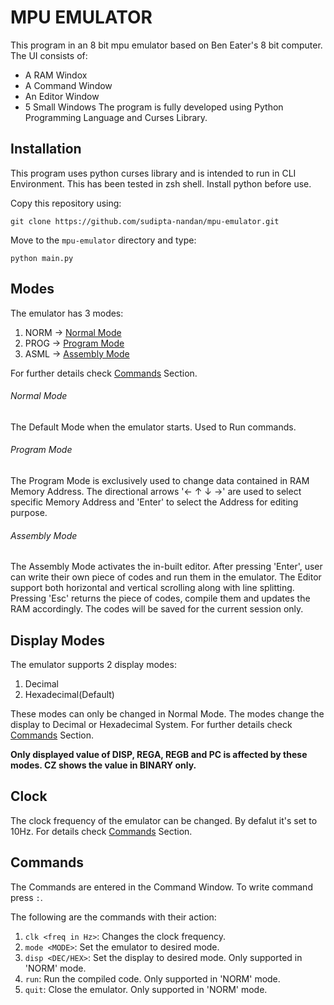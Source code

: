 # MPU EMULATOR
This program in an 8 bit mpu emulator based on Ben Eater's 8 bit computer. 
The UI consists of:
- A RAM Windox
- A Command Window
- An Editor Window
- 5 Small Windows
The program is fully developed using Python Programming Language and Curses Library.

## Installation
This program uses python curses library and is intended to run in CLI Environment. This has been tested in zsh shell. Install python before use.

Copy this repository using:
```
git clone https://github.com/sudipta-nandan/mpu-emulator.git
```
Move to the `mpu-emulator` directory and type:
```
python main.py
```

## Modes
The emulator has 3 modes:
1. NORM -> [Normal Mode](#normal-mode)
2. PROG -> [Program Mode](#program-mode)
3. ASML -> [Assembly Mode](#assembly-mode)

For further details check [Commands](#commands) Section.

###### Normal Mode
The Default Mode when the emulator starts.
Used to Run commands.

###### Program Mode
The Program Mode is exclusively used to change data contained in RAM Memory Address.
The directional arrows '← ↑ ↓ →' are used to select specific Memory Address and 'Enter' to select the Address for editing purpose.

###### Assembly Mode
The Assembly Mode activates the in-built editor.
After pressing 'Enter', user can write their own piece of codes and run them in the emulator.
The Editor support both horizontal and vertical scrolling along with line splitting.
Pressing 'Esc' returns the piece of codes, compile them and updates the RAM accordingly.
The codes will be saved for the current session only.

## Display Modes
The emulator supports 2 display modes:
1. Decimal
2. Hexadecimal(Default)

These modes can only be changed in Normal Mode.
The modes change the display to Decimal or Hexadecimal System.
For further details check [Commands](#commands) Section.

**Only displayed value of DISP, REGA, REGB and PC is affected by these modes.
CZ shows the value in BINARY only.**

## Clock
The clock frequency of the emulator can be changed.
By defalut it's set to 10Hz.
For details check [Commands](#commands) Section.

## Commands
The Commands are entered in the Command Window.
To write command press `:`.

The following are the commands with their action:

1. `clk <freq in Hz>`: Changes the clock frequency.
2. `mode <MODE>`: Set the emulator to desired mode.
3. `disp <DEC/HEX>`: Set the display to desired mode. Only supported in 'NORM' mode.
4. `run`: Run the compiled code. Only supported in 'NORM' mode.
5. `quit`: Close the emulator. Only supported in 'NORM' mode.
